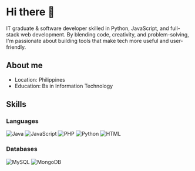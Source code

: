 # Hi there 👋

IT graduate & software developer skilled in Python, JavaScript, and full-stack web development. By blending code, creativity, and problem-solving, I'm passionate about building tools that make tech more useful and user-friendly.

## About me
- Location: Philippines
- Education: Bs in Information Technology

## Skills

### Languages
![Java](https://img.shields.io/badge/Java-white?style=for-the-badge&logo=eclipseide&logoColor=orange)
![JavaScript](https://img.shields.io/badge/JavaScript-F0DB4F?style=for-the-badge&logo=javascript&logoColor=323330)
![PHP](https://img.shields.io/badge/PHP-777BB3?style=for-the-badge&logo=php&logoColor=white)
![Python](https://img.shields.io/badge/Python-4B8BBE?style=for-the-badge&logo=Python&logoColor=FFD43B)
![HTML](https://img.shields.io/badge/HTML-grey?style=for-the-badge)

### Databases
![MySQL](https://img.shields.io/badge/MySQL-3E6E93?style=for-the-badge&logo=mysql&logoColor=white)
![MongoDB](https://img.shields.io/badge/MongoDB-0FA14C?style=for-the-badge&logo=mongodb&logoColor=white)


<!--
**Gnvd21/Gnvd21** is a ✨ _special_ ✨ repository because its `README.md` (this file) appears on your GitHub profile.

Here are some ideas to get you started:

- 🔭 I’m currently working on ...
- 🌱 I’m currently learning ...
- 👯 I’m looking to collaborate on ...
- 🤔 I’m looking for help with ...
- 💬 Ask me about ...
- 📫 How to reach me: ...
- 😄 Pronouns: ...
- ⚡ Fun fact: ...
-->
